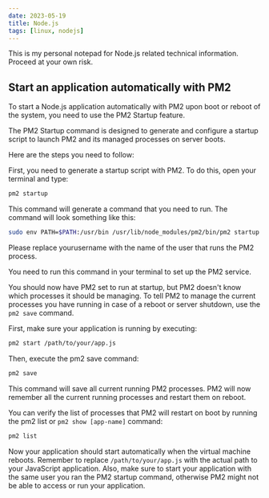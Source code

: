 ```yaml
---
date: 2023-05-19
title: Node.js
tags: [linux, nodejs]
---
```


This is my personal notepad for Node.js related technical information. Proceed at your own risk.

## Start an application automatically with PM2

To start a Node.js application automatically with PM2 upon boot or reboot of the system, you need to use the PM2 Startup feature.

The PM2 Startup command is designed to generate and configure a startup script to launch PM2 and its managed processes on server boots.

Here are the steps you need to follow:

First, you need to generate a startup script with PM2. To do this, open your terminal and type:

```bash
pm2 startup
```

This command will generate a command that you need to run. The command will look something like this:

```bash
sudo env PATH=$PATH:/usr/bin /usr/lib/node_modules/pm2/bin/pm2 startup systemd -u yourusername --hp /home/yourusername
```

Please replace yourusername with the name of the user that runs the PM2 process.

You need to run this command in your terminal to set up the PM2 service.

You should now have PM2 set to run at startup, but PM2 doesn't know which processes it should be managing. To tell PM2 to manage the current processes you have running in case of a reboot or server shutdown, use the `pm2 save` command.

First, make sure your application is running by executing:

```bash
pm2 start /path/to/your/app.js
```

Then, execute the pm2 save command:

```bash
pm2 save
```

This command will save all current running PM2 processes. PM2 will now remember all the current running processes and restart them on reboot.

You can verify the list of processes that PM2 will restart on boot by running the pm2 list or `pm2 show [app-name]` command:

```bash
pm2 list
```

Now your application should start automatically when the virtual machine reboots. Remember to replace `/path/to/your/app.js` with the actual path to your JavaScript application. Also, make sure to start your application with the same user you ran the PM2 startup command, otherwise PM2 might not be able to access or run your application.
